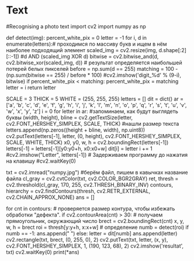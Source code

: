 # Text
#Recognising a photo text
import cv2
import numpy as np

def detect(img):
    percent_white_pix = 0
    letter = -1
    for i, d in enumerate(letters):# проходимся по массиву букв и ищем в нём наиболее подходящий элемент
        scaled_img = cv2.resize(img, d.shape[:2][::-1])
        #d AND (scaled_img XOR d)
        bitwise = cv2.bitwise_and(d, cv2.bitwise_xor(scaled_img, d))
        # результат определяется наибольшей потерей белых пикселей
        before = np.sum(d == 255)
        matching = 100 - (np.sum(bitwise == 255) / before * 100)
        #cv2.imshow('digit_%d' % (9-i), bitwise)
        if percent_white_pix < matching:
            percent_white_pix = matching
            letter = i
    return letter

SCALE = 3
THICK = 5
WHITE = (255, 255, 255)
letters = []
dit = dict()
ar = ['a', 'b', 'c', 'd', 'e', 'f', 'g', 'h', 'i', 'j', 'k', 'l', 'm', 'n', 'o', 'p', 'q', 'r', 's', 't', 'u', 'v', 'w', 'x', 'y', 'z']
i = 0
for letter in ar: #запоминаем, как будут выглядеть буквы
    (width, height), bline = cv2.getTextSize(letter, cv2.FONT_HERSHEY_SIMPLEX,
                                             SCALE, THICK) #нашли размер текста
    letters.append(np.zeros((height + bline, width), np.uint8))
    cv2.putText(letters[-1], letter, (0, height), cv2.FONT_HERSHEY_SIMPLEX,
                SCALE, WHITE, THICK)
    x0, y0, w, h = cv2.boundingRect(letters[-1])
    letters[-1] = letters[-1][y0:y0+h, x0:x0+w]
    dit[i] = letter
    i += 1
    #cv2.imshow("Letter", letters[-1])
    # Задерживаем программу до нажатия на клавишу
    #cv2.waitKey(0)

txt = cv2.imread("numpy.jpg") #берём файл, пишем в кавычках название файла
cl_gray = cv2.cvtColor(txt, cv2.COLOR_BGR2GRAY)
ret, thresh = cv2.threshold(cl_gray, 170, 255, cv2.THRESH_BINARY_INV)
contours, hierarchy = cv2.findContours(thresh, cv2.RETR_EXTERNAL, cv2.CHAIN_APPROX_NONE)
ans = []

for cnt in contours:
    # проверяется размер контура, чтобы избежать обработки "дефекта".
    if cv2.contourArea(cnt) > 30:
        # получаем прямоугольник, окружающий число
        brect = cv2.boundingRect(cnt)
        x, y, w, h = brect
        roi = thresh[y:y+h, x:x+w]
        # определение
        numb = detect(roi)
        if numb == -1:
            ans.append(" ")
        else:
            letter = dit[numb]
            ans.append(letter)
            cv2.rectangle(txt, brect, (0, 255, 0), 2)
            cv2.putText(txt, letter, (x, y), cv2.FONT_HERSHEY_SIMPLEX, 1, (190, 123, 68), 2)
cv2.imshow('resultat', txt)
cv2.waitKey(0)
print(*ans)

